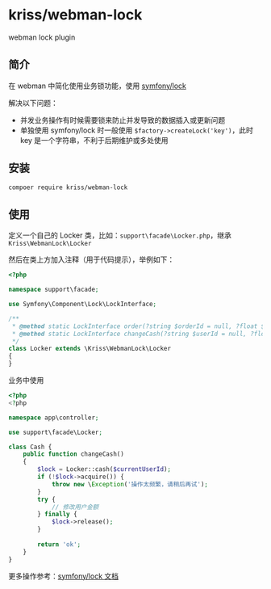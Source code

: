 # kriss/webman-lock

webman lock plugin

## 简介

在 webman 中简化使用业务锁功能，使用 [symfony/lock](https://github.com/symfony/lock)

解决以下问题：

- 并发业务操作有时候需要锁来防止并发导致的数据插入或更新问题
- 单独使用 symfony/lock 时一般使用 `$factory->createLock('key')`，此时 key 是一个字符串，不利于后期维护或多处使用

##  安装

```bash
compoer require kriss/webman-lock
```

## 使用

定义一个自己的 Locker 类，比如：`support\facade\Locker.php`，继承 `Kriss\WebmanLock\Locker`

然后在类上方加入注释（用于代码提示），举例如下：

```php
<?php

namespace support\facade;

use Symfony\Component\Lock\LockInterface;

/**
 * @method static LockInterface order(?string $orderId = null, ?float $ttl = null, ?bool $autoRelease = null, ?string $prefix = null)
 * @method static LockInterface changeCash(?string $userId = null, ?float $ttl = null, ?bool $autoRelease = null, ?string $prefix = null)
 */
class Locker extends \Kriss\WebmanLock\Locker
{
}
```

业务中使用

```php
<?php
<?php

namespace app\controller;

use support\facade\Locker;

class Cash {
    public function changeCash()
    {
        $lock = Locker::cash($currentUserId);
        if (!$lock->acquire()) {
            throw new \Exception('操作太频繁，请稍后再试');
        }
        try {
            // 修改用户金额
        } finally {
            $lock->release();
        }
        
        return 'ok';
    }
}
```

更多操作参考：[symfony/lock 文档](https://symfony.com/doc/current/components/lock.html)
